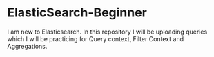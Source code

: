 # ElasticSearch-Beginner
I am new to Elasticsearch. In this repository I will be uploading queries which I will be practicing for Query context, Filter Context and Aggregations.
